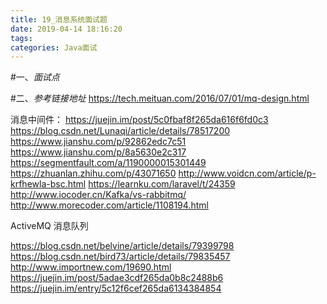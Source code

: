 ```yaml
---
title: 19_消息系统面试题
date: 2019-04-14 18:16:20
tags:
categories: Java面试
---
```


#一、*面试点*

#二、*参考链接地址*
https://tech.meituan.com/2016/07/01/mq-design.html


消息中间件：
https://juejin.im/post/5c0fbaf8f265da616f6fd0c3
https://blog.csdn.net/Lunaqi/article/details/78517200
https://www.jianshu.com/p/92862edc7c51
https://www.jianshu.com/p/8a5630e2c317
https://segmentfault.com/a/1190000015301449
https://zhuanlan.zhihu.com/p/43071650
http://www.voidcn.com/article/p-krfhewla-bsc.html
https://learnku.com/laravel/t/24359
http://www.iocoder.cn/Kafka/vs-rabbitmq/
http://www.morecoder.com/article/1108194.html




ActiveMQ 消息队列

https://blog.csdn.net/belvine/article/details/79399798
https://blog.csdn.net/bird73/article/details/79835457
http://www.importnew.com/19690.html
https://juejin.im/post/5adae3cdf265da0b8c2488b6
https://juejin.im/entry/5c12f6cef265da6134384854